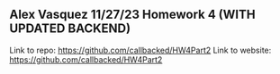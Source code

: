 Alex Vasquez
11/27/23
Homework 4 (WITH UPDATED BACKEND)
------------------------------------
Link to repo: https://github.com/callbacked/HW4Part2
Link to website: https://github.com/callbacked/HW4Part2